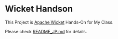 Wicket Handson
==============

This Project is [Apache Wicket](http://wicket.apache.org/) Hands-On for My Class.

Please check [README_JP.md](./README_JP.md) for details.